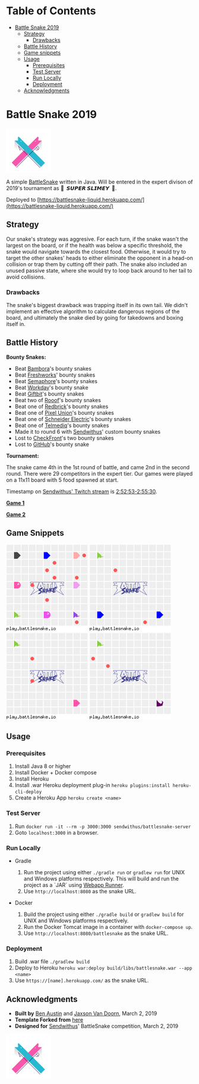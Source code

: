 
# Table of Contents

-   [Battle Snake 2019](#org181e5d9)
    -   [Strategy](#org55c93dc)
        -   [Drawbacks](#org3e2b02e)
    -   [Battle History](#orgddb4acc)
    -   [Game snippets](#org9c50572)
    -   [Usage](#org018f668)
        -   [Prerequisites](#orga439c20)
        -   [Test Server](#org2d5931e)
        -   [Run Locally](#orgc08c451)
        -   [Deployment](#orgb326486)
    -   [Acknowledgments](#org3232dd1)



<a id="org181e5d9"></a>

# Battle Snake 2019

<img height="120" width="120" src="https://github.com/woofers/battle-snake-2019/blob/master/screenshots/bs18+advanced.png?raw=true" />

A simple [BattleSnake](https://www.battlesnake.io) written in Java.
Will be entered in the expert divison of 2019's tournament as **🐍 ‏‏‎ 𝙎𝙐𝙋𝙀𝙍 𝙎𝙇𝙄𝙈𝙀𝙔 ‏‏‎ 🐍**.

Deployed to [https://battlesnake-liquid.herokuapp.com/](https://battlesnake-liquid.herokuapp.com/)


<a id="org55c93dc"></a>

## Strategy

Our snake's strategy was aggresive. For each turn, if the snake wasn't
the largest on the board, or if the health was below a specific
threshold, the snake would navigate towards the closest food. Otherwise,
it would try to target the other snakes' heads to either eliminate the
opponent in a head-on collision or trap them by cutting off their path.
The snake also included an unused passive state, where she would try to
loop back around to her tail to avoid collisions.


<a id="org3e2b02e"></a>

### Drawbacks

The snake's biggest drawback was trapping itself in its own tail. We
didn't implement an effective algorithm to calculate dangerous regions
of the board, and ultimately the snake died by going for takedowns and
boxing itself in.


<a id="orgddb4acc"></a>

## Battle History

**Bounty Snakes:**

-   Beat [Bambora](https://www.bambora.com/en/ca/)'s bounty snakes
-   Beat [Freshworks](https://freshworks.io/)' bounty snakes
-   Beat [Semaphore](https://semaphoresolutions.com/)'s bounty snakes
-   Beat [Workday](https://www.workday.com/)'s bounty snake
-   Beat [Giftbit](https://www.giftbit.com/)'s bounty snakes
-   Beat two of [Rooof](https://www.rooof.com/)'s bounty snakes
-   Beat one of [Redbrick](https://rdbrck.com/)'s bounty snakes
-   Beat one of [Pixel Union](https://www.pixelunion.net/)'s bounty snakes
-   Beat one of [Schneider Electric](https://www.schneider-electric.ca/en/)'s bounty snakes
-   Beat one of [Telmediq](https://www.telmediq.com/)'s bounty snakes
-   Made it to round 6 with [Sendwithus](https://www.sendwithus.com/)' custom bounty snakes
-   Lost to [CheckFront](https://www.checkfront.com/)'s two bounty snakes
-   Lost to [GitHub](https://github.com)'s bounty snake

**Tournament:**

The snake came 4th in the 1st round of battle, and came 2nd in the second round. There were 29
competitors in the expert tier.  Our games were played on a 11x11 board with 5 food spawned at start.

Timestamp on [Sendwithus'
Twitch stream](https://www.twitch.tv/videos/389395340) is
[2:52:53-2:55:30](https://www.twitch.tv/videos/389395340?t=02h52m53s).

**[Game 1](https://clips.twitch.tv/SoftDepressedWebDAESuppy)**

**[Game 2](https://clips.twitch.tv/CoyRelentlessFiddleheadsSoBayed)**


<a id="org9c50572"></a>

## Game Snippets

![img](./screenshots/snake-win-1.gif) ![img](./screenshots/snake-win-2.gif)
![img](./screenshots/snake-win-7.gif) ![img](./screenshots/snake-win-6.gif)


<a id="org018f668"></a>

## Usage


<a id="orga439c20"></a>

### Prerequisites

1.  Install Java 8 or higher
2.  Install Docker + Docker compose
3.  Install Heroku
4.  Install .war Heroku deployment plug-in `heroku plugins:install heroku-cli-deploy`
5.  Create a Heroku App `heroku create <name>`


<a id="org2d5931e"></a>

### Test Server

1.  Run `docker run -it --rm -p 3000:3000 sendwithus/battlesnake-server`
2.  Goto `localhost:3000` in a browser.


<a id="orgc08c451"></a>

### Run Locally

-   Gradle

    1.  Run the project using either `./gradle run` or `gradlew run` for UNIX and Windows platforms respectively.  This will build and run the project as a \`JAR\` using [Webapp Runner](https://github.com/jsimone/webapp-runner).
    2.  Use `http://localhost:8080` as the snake URL.

-   Docker

    1.  Build the project using either `./gradle build` or `gradlew build` for UNIX and Windows platforms respectively.
    2.  Run the Docker Tomcat image in a container with `docker-compose up`.
    3.  Use `http://localhost:8080/battlesnake` as the snake URL.


<a id="orgb326486"></a>

### Deployment

1.  Build .war file `./gradlew build`
2.  Deploy to Heroku `heroku war:deploy build/libs/battlesnake.war --app <name>`
3.  Use `https://[name].herokuapp.com/` as the snake URL.


<a id="org3232dd1"></a>

## Acknowledgments

-   **Built by** [Ben Austin](https://github.com/austinben) and
    [Jaxson Van Doorn](https://github.com/woofers), March 2, 2019
-   **Template Forked from**
    [here](https://github.com/tflinz/BasicBattleSnake2018)
-   **Designed for** [Sendwithus](https://github.com/sendwithus)'
    BattleSnake competition, March 2, 2019

<img align="left" height="120" width="120" src="https://github.com/woofers/battle-snake-2019/blob/master/screenshots/bs18+advanced.png?raw=true" />
